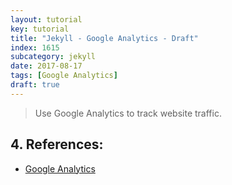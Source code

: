 ```yaml
---
layout: tutorial
key: tutorial
title: "Jekyll - Google Analytics - Draft"
index: 1615
subcategory: jekyll
date: 2017-08-17
tags: [Google Analytics]
draft: true
---
```


> Use Google Analytics to track website traffic.



## 4. References:
* [Google Analytics](https://analytics.google.com/analytics/)
